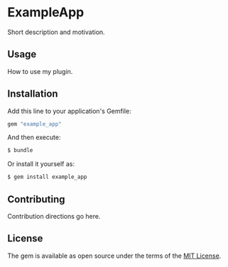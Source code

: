 # ExampleApp
Short description and motivation.

## Usage
How to use my plugin.

## Installation
Add this line to your application's Gemfile:

```ruby
gem "example_app"
```

And then execute:
```bash
$ bundle
```

Or install it yourself as:
```bash
$ gem install example_app
```

## Contributing
Contribution directions go here.

## License
The gem is available as open source under the terms of the [MIT License](https://opensource.org/licenses/MIT).
